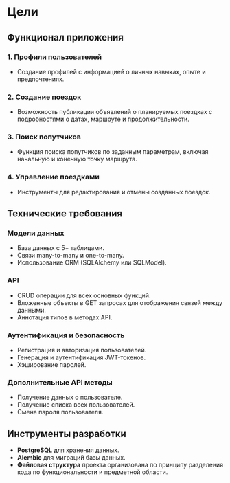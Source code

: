 # Цели

## Функционал приложения

### 1. **Профили пользователей**

- Создание профилей с информацией о личных навыках, опыте и предпочтениях.

### 2. **Создание поездок**

- Возможность публикации объявлений о планируемых поездках с подробностями о датах, маршруте и
  продолжительности.

### 3. **Поиск попутчиков**

- Функция поиска попутчиков по заданным параметрам, включая начальную и конечную точку маршрута.

### 4. **Управление поездками**

- Инструменты для редактирования и отмены созданных поездок.

## Технические требования

### Модели данных

- База данных с 5+ таблицами.
- Связи many-to-many и one-to-many.
- Использование ORM (SQLAlchemy или SQLModel).

### API

- CRUD операции для всех основных функций.
- Вложенные объекты в GET запросах для отображения связей между данными.
- Аннотация типов в методах API.

### Аутентификация и безопасность

- Регистрация и авторизация пользователей.
- Генерация и аутентификация JWT-токенов.
- Хэширование паролей.

### Дополнительные API методы

- Получение данных о пользователе.
- Получение списка всех пользователей.
- Смена пароля пользователя.

## Инструменты разработки

- **PostgreSQL** для хранения данных.
- **Alembic** для миграций базы данных.
- **Файловая структура** проекта организована по принципу разделения кода по функциональности и
  предметной области.
